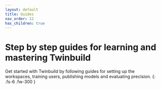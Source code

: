 ```yaml
---
layout: default
title: Guides
nav_order: 12
has_children: true
---
```


# Step by step guides for learning and mastering Twinbuild

Get started with Twinbuild by following guides for setting up the workspaces, training users, publishing models and evaluating precision.
{: .fs-6 .fw-300 }
